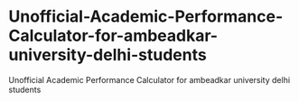 # Unofficial-Academic-Performance-Calculator-for-ambeadkar-university-delhi-students
Unofficial Academic Performance Calculator for ambeadkar university delhi students
